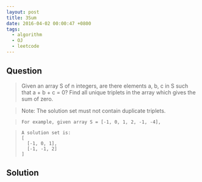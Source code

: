 ```yaml
---
layout: post
title: 3Sum
date: 2016-04-02 00:00:47 +0800
tags:
  - algorithm
  - OJ
  - leetcode
---
```


Question
--------

> Given an array S of n integers, are there elements a, b, c in S such that
  a + b + c = 0?
  Find all unique triplets in the array which gives the sum of zero.

> Note: The solution set must not contain duplicate triplets.

>     For example, given array S = [-1, 0, 1, 2, -1, -4],

>     A solution set is:
>     [
>       [-1, 0, 1],
>       [-1, -1, 2]
>     ]

Solution
--------

```cpp
```
